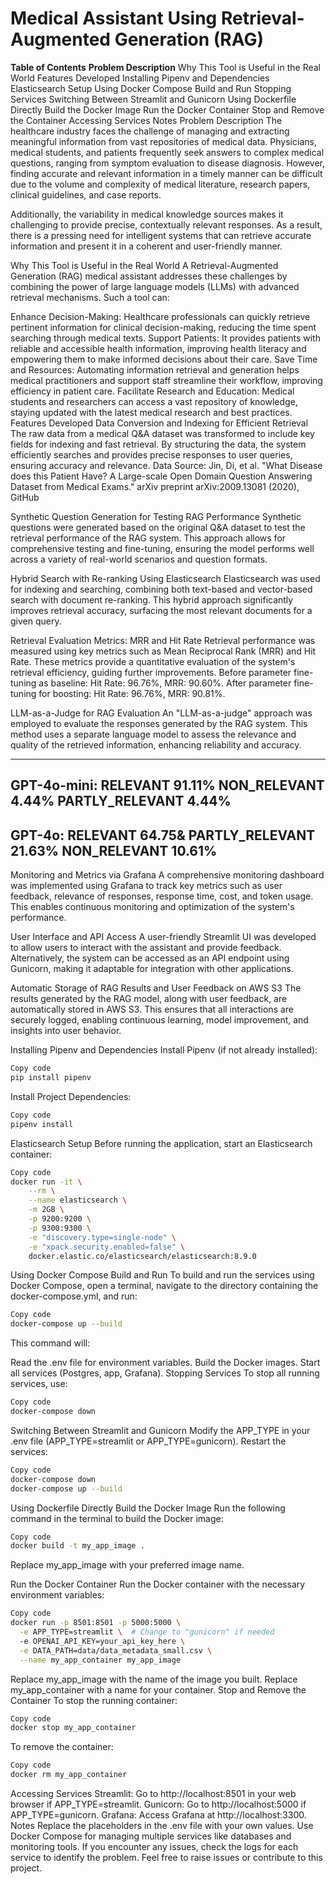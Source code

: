 # **Medical Assistant Using Retrieval-Augmented Generation (RAG)**
**Table of Contents**
**Problem Description**
Why This Tool is Useful in the Real World
Features Developed
Installing Pipenv and Dependencies
Elasticsearch Setup
Using Docker Compose
Build and Run
Stopping Services
Switching Between Streamlit and Gunicorn
Using Dockerfile Directly
Build the Docker Image
Run the Docker Container
Stop and Remove the Container
Accessing Services
Notes
Problem Description
The healthcare industry faces the challenge of managing and extracting meaningful information from vast repositories of medical data. Physicians, medical students, and patients frequently seek answers to complex medical questions, ranging from symptom evaluation to disease diagnosis. However, finding accurate and relevant information in a timely manner can be difficult due to the volume and complexity of medical literature, research papers, clinical guidelines, and case reports.

Additionally, the variability in medical knowledge sources makes it challenging to provide precise, contextually relevant responses. As a result, there is a pressing need for intelligent systems that can retrieve accurate information and present it in a coherent and user-friendly manner.

Why This Tool is Useful in the Real World
A Retrieval-Augmented Generation (RAG) medical assistant addresses these challenges by combining the power of large language models (LLMs) with advanced retrieval mechanisms. Such a tool can:

Enhance Decision-Making: Healthcare professionals can quickly retrieve pertinent information for clinical decision-making, reducing the time spent searching through medical texts.
Support Patients: It provides patients with reliable and accessible health information, improving health literacy and empowering them to make informed decisions about their care.
Save Time and Resources: Automating information retrieval and generation helps medical practitioners and support staff streamline their workflow, improving efficiency in patient care.
Facilitate Research and Education: Medical students and researchers can access a vast repository of knowledge, staying updated with the latest medical research and best practices.
Features Developed
Data Conversion and Indexing for Efficient Retrieval
The raw data from a medical Q&A dataset was transformed to include key fields for indexing and fast retrieval. By structuring the data, the system efficiently searches and provides precise responses to user queries, ensuring accuracy and relevance.
Data Source: Jin, Di, et al. "What Disease does this Patient Have? A Large-scale Open Domain Question Answering Dataset from Medical Exams." arXiv preprint arXiv:2009.13081 (2020), GitHub

Synthetic Question Generation for Testing RAG Performance
Synthetic questions were generated based on the original Q&A dataset to test the retrieval performance of the RAG system. This approach allows for comprehensive testing and fine-tuning, ensuring the model performs well across a variety of real-world scenarios and question formats.

Hybrid Search with Re-ranking Using Elasticsearch
Elasticsearch was used for indexing and searching, combining both text-based and vector-based search with document re-ranking. This hybrid approach significantly improves retrieval accuracy, surfacing the most relevant documents for a given query.

Retrieval Evaluation Metrics: MRR and Hit Rate
Retrieval performance was measured using key metrics such as Mean Reciprocal Rank (MRR) and Hit Rate. These metrics provide a quantitative evaluation of the system's retrieval efficiency, guiding further improvements. Before parameter fine-tuning as baseline: Hit Rate: 96.76%, MRR: 90.60%. After parameter fine-tuning for boosting: Hit Rate: 96.76%, MRR: 90.81%.

LLM-as-a-Judge for RAG Evaluation
An "LLM-as-a-judge" approach was employed to evaluate the responses generated by the RAG system. This method uses a separate language model to assess the relevance and quality of the retrieved information, enhancing reliability and accuracy.

--------------------------
GPT-4o-mini:
RELEVANT           91.11%
NON_RELEVANT       4.44%
PARTLY_RELEVANT    4.44%
--------------------------
GPT-4o:
RELEVANT           64.75&
PARTLY_RELEVANT    21.63%
NON_RELEVANT       10.61%
--------------------------

Monitoring and Metrics via Grafana
A comprehensive monitoring dashboard was implemented using Grafana to track key metrics such as user feedback, relevance of responses, response time, cost, and token usage. This enables continuous monitoring and optimization of the system's performance.

User Interface and API Access
A user-friendly Streamlit UI was developed to allow users to interact with the assistant and provide feedback. Alternatively, the system can be accessed as an API endpoint using Gunicorn, making it adaptable for integration with other applications.

Automatic Storage of RAG Results and User Feedback on AWS S3
The results generated by the RAG model, along with user feedback, are automatically stored in AWS S3. This ensures that all interactions are securely logged, enabling continuous learning, model improvement, and insights into user behavior.

Installing Pipenv and Dependencies
Install Pipenv (if not already installed):

```bash
Copy code
pip install pipenv
```
Install Project Dependencies:

```bash
Copy code
pipenv install
```
Elasticsearch Setup
Before running the application, start an Elasticsearch container:

```bash
Copy code
docker run -it \
    --rm \
    --name elasticsearch \
    -m 2GB \
    -p 9200:9200 \
    -p 9300:9300 \
    -e "discovery.type=single-node" \
    -e "xpack.security.enabled=false" \
    docker.elastic.co/elasticsearch/elasticsearch:8.9.0
```
Using Docker Compose
Build and Run
To build and run the services using Docker Compose, open a terminal, navigate to the directory containing the docker-compose.yml, and run:

```bash
Copy code
docker-compose up --build
```
This command will:

Read the .env file for environment variables.
Build the Docker images.
Start all services (Postgres, app, Grafana).
Stopping Services
To stop all running services, use:

```bash
Copy code
docker-compose down
```
Switching Between Streamlit and Gunicorn
Modify the APP_TYPE in your .env file (APP_TYPE=streamlit or APP_TYPE=gunicorn).
Restart the services:
```bash
Copy code
docker-compose down
docker-compose up --build
```
Using Dockerfile Directly
Build the Docker Image
Run the following command in the terminal to build the Docker image:

```bash
Copy code
docker build -t my_app_image .
```
Replace my_app_image with your preferred image name.

Run the Docker Container
Run the Docker container with the necessary environment variables:

```bash
Copy code
docker run -p 8501:8501 -p 5000:5000 \
  -e APP_TYPE=streamlit \  # Change to "gunicorn" if needed
  -e OPENAI_API_KEY=your_api_key_here \
  -e DATA_PATH=data/data_metadata_small.csv \
  --name my_app_container my_app_image
```
Replace my_app_image with the name of the image you built.
Replace my_app_container with a name for your container.
Stop and Remove the Container
To stop the running container:

```bash
Copy code
docker stop my_app_container
```
To remove the container:

```bash
Copy code
docker rm my_app_container
```
Accessing Services
Streamlit: Go to http://localhost:8501 in your web browser if APP_TYPE=streamlit.
Gunicorn: Go to http://localhost:5000 if APP_TYPE=gunicorn.
Grafana: Access Grafana at http://localhost:3300.
Notes
Replace the placeholders in the .env file with your own values.
Use Docker Compose for managing multiple services like databases and monitoring tools.
If you encounter any issues, check the logs for each service to identify the problem.
Feel free to raise issues or contribute to this project.
